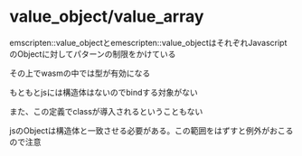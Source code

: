 # value_object/value_array
emscripten::value_objectとemescripten::value_objectはそれぞれJavascriptのObjectに対してパターンの制限をかけている

その上でwasmの中では型が有効になる 

もともとjsには構造体はないのでbindする対象がない

また、この定義でclassが導入されるということもない

jsのObjectは構造体と一致させる必要がある。この範囲をはずすと例外がおこるので注意